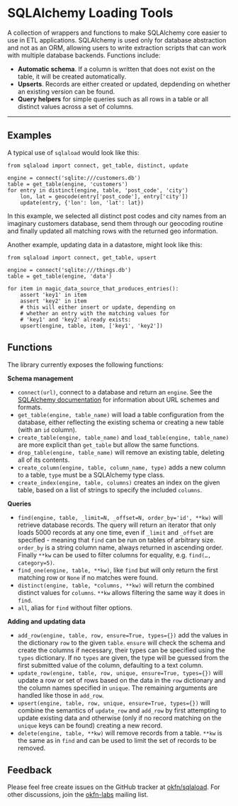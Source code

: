 SQLAlchemy Loading Tools
========================

A collection of wrappers and functions to make SQLAlchemy core easier 
to use in ETL applications. SQLAlchemy is used only for database
abstraction and not as an ORM, allowing users to write extraction
scripts that can work with multiple database backends. Functions
include:

* **Automatic schema**. If a column is written that does not
  exist on the table, it will be created automatically.
* **Upserts**. Records are either created or updated, depdending on
  whether an existing version can be found.
* **Query helpers** for simple queries such as all rows in a table or
  all distinct values across a set of columns.

****

Examples
--------

A typical use of ``sqlaload`` would look like this:

	from sqlaload import connect, get_table, distinct, update
    
	engine = connect('sqlite:///customers.db')
	table = get_table(engine, 'customers')
	for entry in distinct(engine, table, 'post_code', 'city')
    	lon, lat = geocode(entry['post_code'], entry['city'])
	    update(entry, {'lon': lon, 'lat': lat})

In this example, we selected all distinct post codes and city names from an imaginary customers database, send them through our geocoding routine and finally updated all matching rows with the returned geo information.

Another example, updating data in a datastore, might look like this:

	from sqlaload import connect, get_table, upsert
    
	engine = connect('sqlite:///things.db')
	table = get_table(engine, 'data')
    
	for item in magic_data_source_that_produces_entries():
    	assert 'key1' in item
	    assert 'key2' in item
	    # this will either insert or update, depending on 
	    # whether an entry with the matching values for 
	    # 'key1' and 'key2' already exists:
    	upsert(engine, table, item, ['key1', 'key2'])


Functions
---------

The library currently exposes the following functions:

**Schema management**

* ``connect(url)``, connect to a database and return an ``engine``. See the [SQLAlchemy documentation](http://docs.sqlalchemy.org/en/rel_0_8/core/engines.html#database-urls) for information about URL schemes and formats.
* ``get_table(engine, table_name)`` will load a table configuration from the database, either reflecting the existing schema or creating a new table (with an ``id`` column).
* ``create_table(engine, table_name)`` and ``load_table(engine, table_name)`` are more explicit than ``get_table`` but allow the same functions.
* ``drop_table(engine, table_name)`` will remove an existing table, deleting all of its contents.
* ``create_column(engine, table, column_name, type)`` adds a new column to a table, ``type`` must be a SQLAlchemy type class.
* ``create_index(engine, table, columns)`` creates an index on the given table, based on a list of strings to specify the included ``columns``.

**Queries**

* ``find(engine, table, _limit=N, _offset=N, order_by='id', **kw)`` will retrieve database records. The query will return an iterator that only loads 5000 records at any one time, even if ``_limit`` and ``_offset`` are specified - meaning that ``find`` can be run on tables of arbitrary size. ``order_by`` is a string column name, always returned in ascending order. Finally ``**kw`` can be used to filter columns for equality, e.g. ``find(…, category=5)``. 
* ``find_one(engine, table, **kw)``, like ``find`` but will only return the first matching row or ``None`` if no matches were found. 
* ``distinct(engine, table, *columns, **kw)`` will return the combined distinct values for ``columns``. ``**kw`` allows filtering the same way it does in ``find``.
* ``all``, alias for ``find`` without filter options.

**Adding and updating data**

* ``add_row(engine, table, row, ensure=True, types={})`` add the values in the dictionary ``row`` to the given ``table``. ``ensure`` will check the schema and create the columns if necessary, their types can be specified using the ``types`` dictionary. If no ``types`` are given, the type will be guessed from the first submitted value of the column, defaulting to a text column. 
* ``update_row(engine, table, row, unique, ensure=True, types={})`` will update a row or set of rows based on the data in the ``row`` dictionary and the column names specified in ``unique``. The remaining arguments are handled like those in ``add_row``. 
* ``upsert(engine, table, row, unique, ensure=True, types={})`` will combine the semantics of ``update_row`` and ``add_row`` by first attempting to update existing data and otherwise (only if no record matching on the ``unique`` keys can be found) creating a new record.
* ``delete(engine, table, **kw)`` will remove records from a table. ``**kw`` is the same as in ``find`` and can be used to limit the set of records to be removed.


Feedback
--------

Please feel free create issues on the GitHub tracker at [okfn/sqlaload](https://github.com/okfn/sqlaload/issues). For other discussions, join the [okfn-labs](http://lists.okfn.org/mailman/listinfo/okfn-labs) mailing list. 


